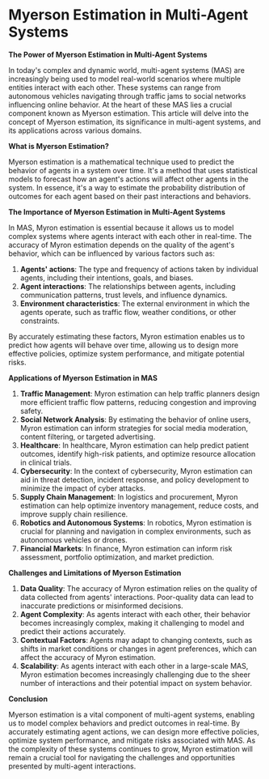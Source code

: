# Myerson Estimation in Multi-Agent Systems

**The Power of Myerson Estimation in Multi-Agent Systems**

In today's complex and dynamic world, multi-agent systems (MAS) are increasingly being used to model real-world scenarios where multiple entities interact with each other. These systems can range from autonomous vehicles navigating through traffic jams to social networks influencing online behavior. At the heart of these MAS lies a crucial component known as Myerson estimation. This article will delve into the concept of Myerson estimation, its significance in multi-agent systems, and its applications across various domains.

**What is Myerson Estimation?**

Myerson estimation is a mathematical technique used to predict the behavior of agents in a system over time. It's a method that uses statistical models to forecast how an agent's actions will affect other agents in the system. In essence, it's a way to estimate the probability distribution of outcomes for each agent based on their past interactions and behaviors.

**The Importance of Myerson Estimation in Multi-Agent Systems**

In MAS, Myron estimation is essential because it allows us to model complex systems where agents interact with each other in real-time. The accuracy of Myron estimation depends on the quality of the agent's behavior, which can be influenced by various factors such as:

1. **Agents' actions**: The type and frequency of actions taken by individual agents, including their intentions, goals, and biases.
2. **Agent interactions**: The relationships between agents, including communication patterns, trust levels, and influence dynamics.
3. **Environment characteristics**: The external environment in which the agents operate, such as traffic flow, weather conditions, or other constraints.

By accurately estimating these factors, Myron estimation enables us to predict how agents will behave over time, allowing us to design more effective policies, optimize system performance, and mitigate potential risks.

**Applications of Myerson Estimation in MAS**

1. **Traffic Management**: Myron estimation can help traffic planners design more efficient traffic flow patterns, reducing congestion and improving safety.
2. **Social Network Analysis**: By estimating the behavior of online users, Myron estimation can inform strategies for social media moderation, content filtering, or targeted advertising.
3. **Healthcare**: In healthcare, Myron estimation can help predict patient outcomes, identify high-risk patients, and optimize resource allocation in clinical trials.
4. **Cybersecurity**: In the context of cybersecurity, Myron estimation can aid in threat detection, incident response, and policy development to minimize the impact of cyber attacks.
5. **Supply Chain Management**: In logistics and procurement, Myron estimation can help optimize inventory management, reduce costs, and improve supply chain resilience.
6. **Robotics and Autonomous Systems**: In robotics, Myron estimation is crucial for planning and navigation in complex environments, such as autonomous vehicles or drones.
7. **Financial Markets**: In finance, Myron estimation can inform risk assessment, portfolio optimization, and market prediction.

**Challenges and Limitations of Myerson Estimation**

1. **Data Quality**: The accuracy of Myron estimation relies on the quality of data collected from agents' interactions. Poor-quality data can lead to inaccurate predictions or misinformed decisions.
2. **Agent Complexity**: As agents interact with each other, their behavior becomes increasingly complex, making it challenging to model and predict their actions accurately.
3. **Contextual Factors**: Agents may adapt to changing contexts, such as shifts in market conditions or changes in agent preferences, which can affect the accuracy of Myron estimation.
4. **Scalability**: As agents interact with each other in a large-scale MAS, Myron estimation becomes increasingly challenging due to the sheer number of interactions and their potential impact on system behavior.

**Conclusion**

Myerson estimation is a vital component of multi-agent systems, enabling us to model complex behaviors and predict outcomes in real-time. By accurately estimating agent actions, we can design more effective policies, optimize system performance, and mitigate risks associated with MAS. As the complexity of these systems continues to grow, Myron estimation will remain a crucial tool for navigating the challenges and opportunities presented by multi-agent interactions.
